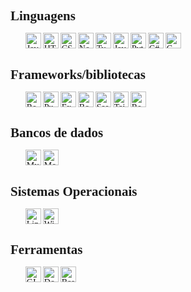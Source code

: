 <style>
    *{
        font-family: 'sans-serif';
        margin: 0;
        padding: 0;
    }
    h2{
        font-weight: bold;
    }
    ul{
        display: flex;
        list-style: none;
    }
    li{
        margin-inline-end: 3px;
    }
    img{
        height: 25px;
    }
</style>

<div style = "display: inline-block;">
    <h2>Linguagens</h2>

<ul>
    <li>
        <img align = "center" src = "https://img.shields.io/badge/JavaScript-F7DF1E?style=for-the-badge&logo=javascript&logoColor=black" alt = "JavaScript"/>
    </li>
    <li>
        <img align = "center" src = "https://img.shields.io/badge/HTML5-E34F26?style=for-the-badge&logo=html5&logoColor=whit'e" alt = "HTML5" />
    </li>
    <li>
        <img align = "center" src = "https://img.shields.io/badge/CSS3-1572B6?style=for-the-badge&logo=css3&logoColor=white" alt = "CSS3" />
    </li>
    <li>
        <img align = "center" src = "https://img.shields.io/badge/Node.js-43853D?style=for-the-badge&logo=node.js&logoColor=white" alt = "NodeJS" />
    </li>
    <li>
        <img align = "center" src = "https://img.shields.io/badge/TypeScript-007ACC?style=for-the-badge&logo=typescript&logoColor=white" alt = "TypeScript" />
    </li>
    <li>
        <img align = "center" src = "https://img.shields.io/badge/Java-ED8B00?style=for-the-badge&logo=java&logoColor=white" alt = "Java" />
    </li>
    <li>
        <img align = "center" src = "https://img.shields.io/badge/Python-3776AB?style=for-the-badge&logo=python&logoColor=white" alt = "Python" />
    </li>
    <li>
        <img align = "center" src = "https://img.shields.io/badge/C%23-239120?style=for-the-badge&logo=c-sharp&logoColor=white" alt = "C#" />
    </li>
    <li>
        <img align = "center" src = "https://img.shields.io/badge/C-00599C?style=for-the-badge&logo=c&logoColor=white" alt = "C" />
    </li>
</ul>

<h2>Frameworks/bibliotecas</h2>

<ul>
    <li>
        <img align = "center" src = "https://img.shields.io/badge/React-20232A?style=for-the-badgelogo=react&logoColor=61DAFB" alt = "React" />
    </li>
    <li>
        <img align = "center" src = "https://img.shields.io/badge/Puppeteer-40B5A4?style=for-the-badge&logo=Puppeteer&logoColor=white" 
     alt = "Puppeteer" />
    </li>
    <li>
        <img align = "center" src = "https://img.shields.io/badge/Express.js-404D59?style=for-the-adge" alt = "ExpressJS" />
    </li>
    <li>
        <img align = "center" src = "https://img.shields.io/badge/bootstrap-%238511FA.svg?style=for-the-badge&logo=bootstrap&logoColor=white" alt = "Bootstrap" />
    </li>
    <li>
        <img align = "center" src = "https://img.shields.io/badge/SASS-hotpink.svg?style=for-the-badge&logo=SASS&logoColor=white" alt = "Sass" />
    </li>
        <li>
        <img align = "center" src = "https://img.shields.io/badge/tailwindcss-%2338B2AC.svg?style=for-the-badge&logo=tailwind-css&logoColor=white" alt = "TailwindCSS" />
    </li>
    <li>
        <img align = "center" src = "https://img.shields.io/badge/react_native-%2320232a.svg?style=for-the-badge&logo=react&logoColor=%2361DAFB" alt = "React Native" />
    </li>
</ul>

<h2>Bancos de dados</h2>

<ul>
    <li>
        <img align = "center" src = "https://img.shields.io/badge/MySQL-005C84?style=for-the-badgelogo=mysql&logoColor=white" alt = "MySQL" />
    </li>
    <li>
        <img align = "center" src = "https://img.shields.io/badge/MongoDB-%234ea94b.svg?style=for-the-badge&logo=mongodb&logoColor=white" alt = "MongoDB">
    </li>
</ul>
<h2>Sistemas Operacionais</h2>

<ul>
    <li>
        <img align = "center" src = "https://img.shields.io/badge/Linux-FCC624?style=for-the-badgelogo=linux&logoColor=black" alt = "Linux" />
    </li>
        <li>
        <img align = "center" src = "https://img.shields.io/badge/Windows-0078D6?style=for-the-badge&logo=windows&logoColor=white" alt = "Windows" />
    </li>
</ul>

<h2>Ferramentas</h2>
<ul>
    <li>
        <img align = "center" src = "https://img.shields.io/badge/GIT-E44C30?style=for-the-badge&lgo=git&logoColor=white" alt = "GIT" />
    </li>
    <li>
        <img align = "center" src = "https://img.shields.io/badge/docker-%230db7ed.svg?style=for-the-badge&logo=docker&logoColor=white" alt = "Docker" />
    </li>
        <li>
        <img align = "center" src = "https://img.shields.io/badge/shell_script-%23121011.svg?style=for-the-badge&logo=gnu-bash&logoColor=white" alt = "Bash" />
    </li>
</ul>
</div>
